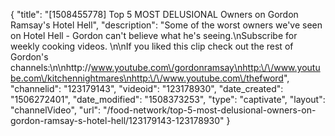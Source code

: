 {
    "title": "[1508455778] Top 5 MOST DELUSIONAL Owners on Gordon Ramsay's Hotel Hell",
    "description": "Some of the worst owners we've seen on Hotel Hell - Gordon can't believe what he's seeing.\nSubscribe for weekly cooking videos. \n\nIf you liked this clip check out the rest of Gordon's channels:\n\nhttp:\/\/www.youtube.com\/gordonramsay\nhttp:\/\/www.youtube.com\/kitchennightmares\nhttp:\/\/www.youtube.com\/thefword",
    "channelid": "123179143",
    "videoid": "123178930",
    "date_created": "1506272401",
    "date_modified": "1508373253",
    "type": "captivate",
    "layout": "channelVideo",
    "url": "\/food-network\/top-5-most-delusional-owners-on-gordon-ramsay-s-hotel-hell\/123179143-123178930"
}